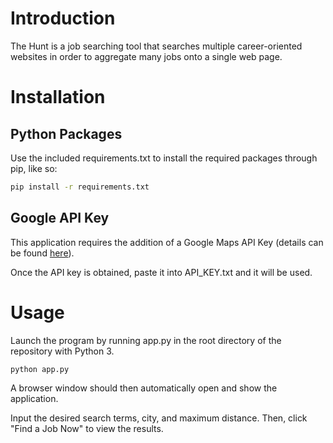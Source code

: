 # Introduction
The Hunt is a job searching tool that searches multiple career-oriented websites in order to aggregate many jobs onto a single web page.

# Installation
## Python Packages
Use the included requirements.txt to install the required packages through pip, like so:

```bash
pip install -r requirements.txt
```
## Google API Key
This application requires the addition of a Google Maps API Key (details can be found [here](https://developers.google.com/maps/documentation/javascript/get-api-key)). 

Once the API key is obtained, paste it into API_KEY.txt and it will be used.


# Usage
Launch the program by running app.py in the root directory of the repository with Python 3.
 
```bash
python app.py
```
A browser window should then automatically open and show the application.

Input the desired search terms, city, and maximum distance. Then, click "Find a Job Now" to view the results. 
